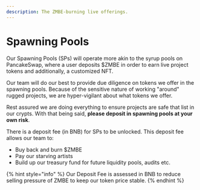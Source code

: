 ```yaml
---
description: The ZMBE-burning live offerings.
---
```


# Spawning Pools

Our Spawning Pools \(SPs\) will operate more akin to the syrup pools on PancakeSwap, where a user deposits $ZMBE in order to earn live project tokens and additionally, a customized NFT. 

Our team will do our best to provide due diligence on tokens we offer in the spawning pools. Because of the sensitive nature of working "around" rugged projects, we are hyper-vigilant about what tokens we offer. 

Rest assured we are doing everything to ensure projects are safe that list in our crypts. With that being said, **please deposit in spawning pools at your own risk**. 

There is a deposit fee \(in BNB\) for SPs to be unlocked. This deposit fee allows our team to:

* Buy back and burn $ZMBE
* Pay our starving artists
* Build up our treasury fund for future liquidity pools, audits etc. 

{% hint style="info" %}
Our Deposit Fee is assessed in BNB to reduce selling pressure of ZMBE to keep our token price stable. 
{% endhint %}



